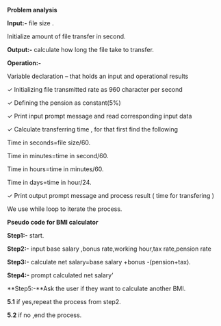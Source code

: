 **Problem analysis**

**Input:-** file size .

Initialize amount of file transfer in second.

**Output:-** calculate how long the file take to transfer.

**Operation:-**

Variable declaration – that holds an input and operational results

✓ Initializing file transmitted rate as 960 character per second

✓ Defining the pension as constant(5%)

✓ Print input prompt message and read corresponding input data

✓ Calculate transferring time , for that first find the following

Time in seconds=file size/60.

Time in minutes=time in second/60.

Time in hours=time in minutes/60.

Time in days=time in hour/24.

✓ Print output prompt message and process result ( time for transfering )

We use while loop to iterate the process.

**Pseudo code for BMI calculator**

**Step1:-** start.

**Step2:-** input base salary ,bonus rate,working hour,tax rate,pension rate

**Step3:-** calculate net salary=base salary +bonus -(pension+tax).

**Step4:-** prompt calculated net salary’

**Step5:-**Ask the user if they want to calculate another BMI.

**5.1** if yes,repeat the process from step2.

**5.2** if no ,end the process.
